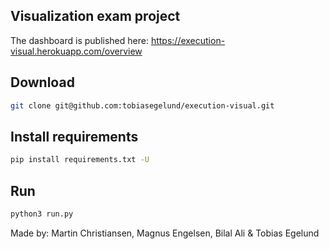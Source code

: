 ## Visualization exam project

The dashboard is published here: https://execution-visual.herokuapp.com/overview

## Download
```bash
git clone git@github.com:tobiasegelund/execution-visual.git
```

## Install requirements
```bash
pip install requirements.txt -U
```

## Run
```bash
python3 run.py
```

Made by: Martin Christiansen, Magnus Engelsen, Bilal Ali & Tobias Egelund
